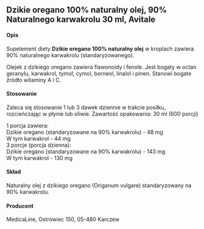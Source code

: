 ## Dzikie oregano 100% naturalny olej, 90% Naturalnego karwakrolu 30 ml, Avitale

#### Opis

Supelement diety **Dzikie oregano 100% naturalny olej** w kroplach zawiera 90% naturalnego karwakrolu (standaryzowanego).

Olejek z dzikiego oregano zawiera flawonoidy i fenole. Jest bogaty w octan geranylu, karwakrol, tymol, cymol, borneol, linalol i pinen. Stanowi bogate źródło witaminy A i C.  

#### Stosowanie

Zaleca się stosowanie 1 lub 3 dawek dziennie w trakcie posiłku, rozcieńczając w płynie lub oliwie.
Zawartość opakowania: 30 ml (600 porcji)

1 porcja zawiera:     
Dzikie oregano (standaryzowane na 90% karwakrolu) - 48 mg  
W tym karwakrol - 44 mg   
3 porcje (porcja dzienna):  
Dzikie oregano (standaryzowane na 90% karwakrolu) - 143 mg  
W tym karwakrol - 130 mg

#### Skład

Naturalny olej z dzikiego oregano (Origanum vulgare) standaryzowany na 90% karwakrolu.

#### Producent
MedicaLine, Ostrówiec 150, 05-480 Karczew